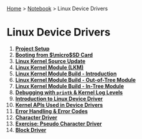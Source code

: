 <a href="../../">Home</a> > <a href="../notebook">Notebook</a> > Linux Device Drivers

# Linux Device Drivers



1. **<a href="./project-setup">Project Setup</a>**
1. **<a href="./booting-from-micro-sd-card">Booting from $\micro$SD Card</a>**
1. **<a href="./linux-kernel-source-update">Linux Kernel Source Update</a>**
1. **<a href="./linux-kernel-module">Linux Kernel Module (LKM)</a>**
1. **<a href="./linux-kernel-module-build-introduction">Linux Kernel Module Build - Introduction</a>**
1. **<a href="./linux-kernel-module-build-out-of-tree-module">Linux Kernel Module Build - Out-of-Tree Module</a>**
1. **<a href="./linux-kernel-module-build-in-tree-module">Linux Kernel Module Build - In-Tree Module</a>**
1. **<a href="./debugging-with-printk-and-kernel-log-levels">Debugging with `printk` & Kernel Log Levels</a>**
1. **<a href="./introduction-to-linux-device-driver">Introduction to Linux Device Driver</a>**
1. **<a href="./kernel-apis-used-in-device-drivers">Kernel APIs Used in Device Drivers</a>**
1. **<a href="./error-handling-and-error-codes">Error Handling & Error Codes</a>**
1. **<a href="./character-driver">Character Driver</a>**
1. **<a href="./exercise-pseudo-character-driver">Exercise: Pseudo Character Driver</a>**
1. **<a href="./block-driver">Block Driver</a>**

